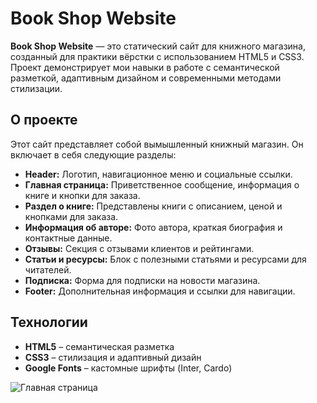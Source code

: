 # Book Shop Website

**Book Shop Website** — это статический сайт для книжного магазина, созданный для практики вёрстки с использованием HTML5 и CSS3. Проект демонстрирует мои навыки в работе с семантической разметкой, адаптивным дизайном и современными методами стилизации.

## О проекте

Этот сайт представляет собой вымышленный книжный магазин. Он включает в себя следующие разделы:
- **Header:** Логотип, навигационное меню и социальные ссылки.
- **Главная страница:** Приветственное сообщение, информация о книге и кнопки для заказа.
- **Раздел о книге:** Представлены книги с описанием, ценой и кнопками для заказа.
- **Информация об авторе:** Фото автора, краткая биография и контактные данные.
- **Отзывы:** Секция с отзывами клиентов и рейтингами.
- **Статьи и ресурсы:** Блок с полезными статьями и ресурсами для читателей.
- **Подписка:** Форма для подписки на новости магазина.
- **Footer:** Дополнительная информация и ссылки для навигации.

## Технологии

- **HTML5** – семантическая разметка
- **CSS3** – стилизация и адаптивный дизайн
- **Google Fonts** – кастомные шрифты (Inter, Cardo)

![Главная страница](./img/BookShop.png)